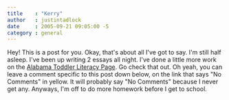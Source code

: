 ```yaml
---
title    : "Kerry"
author   : justintadlock
date     : 2005-09-21 09:05:00 -5
category : general
---
```


Hey! This is a post for you.  Okay, that's about all I've got to say.  I'm still half asleep.  I've been up writing 2 essays all night. I've done a little more work on the <a href="literacy.dark-autumn.com"> Alabama Toddler Literacy Page</a>.  Go check that out.  Oh yeah, you can leave a comment specific to this post down below, on the link that says "No Comments" in yellow.  It will probably say "No Comments" because I never get any. Anyways, I'm off to do more homework before I get to school.

